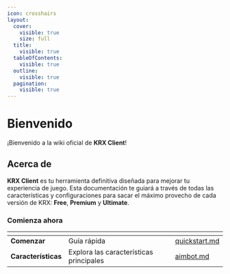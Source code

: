 ```yaml
---
icon: crosshairs
layout:
  cover:
    visible: true
    size: full
  title:
    visible: true
  tableOfContents:
    visible: true
  outline:
    visible: true
  pagination:
    visible: true
---
```


# Bienvenido  

¡Bienvenido a la wiki oficial de **KRX Client**!  

## Acerca de  

**KRX Client** es tu herramienta definitiva diseñada para mejorar tu experiencia de juego. Esta documentación te guiará a través de todas las características y configuraciones para sacar el máximo provecho de cada versión de KRX: **Free**, **Premium** y **Ultimate**.  

### Comienza ahora

<table data-view="cards">
  <thead>
    <tr><th></th><th></th><th data-hidden data-card-cover data-type="files"></th><th data-hidden></th><th data-hidden data-card-target data-type="content-ref"></th></tr>
  </thead>
  <tbody>
    <tr><td><strong>Comenzar</strong></td><td>Guía rápida</td><td></td><td></td><td><a href="getting-started/quickstart.md">quickstart.md</a></td></tr>
    <tr><td><strong>Características</strong></td><td>Explora las características principales</td><td></td><td></td><td><a href="features/aimbot.md">aimbot.md</a></td></tr>
  </tbody>
</table>
